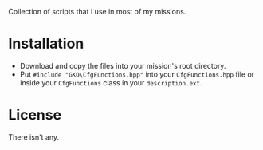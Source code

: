 Collection of scripts that I use in most of my missions.

# Installation
* Download and copy the files into your mission's root directory.
* Put ```#include "GKO\CfgFunctions.hpp"``` into your ```CfgFunctions.hpp``` file or inside your ```CfgFunctions``` class in your  ```description.ext```.


# License
There isn't any.